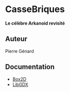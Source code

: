 # CasseBriques
**Le célèbre Arkanoid revisité**

## Auteur
Pierre Génard

## Documentation
- [Box2D](https://github.com/libgdx/libgdx/wiki/Box2d)
- [LibGDX](https://libgdx.badlogicgames.com/nightlies/docs/api/)
